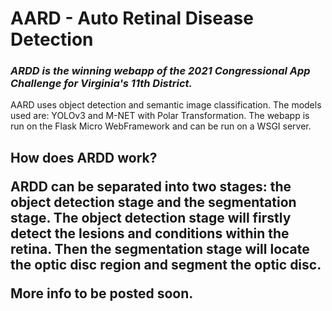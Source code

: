 <h1> AARD - Auto Retinal Disease Detection <br />

### *ARDD is the winning webapp of the 2021 Congressional App Challenge for Virginia's 11th District.* <br />

AARD uses object detection and semantic image classification. The models used are: YOLOv3 and M-NET with Polar Transformation. The webapp is run on the Flask Micro WebFramework and can be run on a WSGI server. 

<h2> How does ARDD work? <br />

ARDD can be separated into two stages: the object detection stage and the segmentation stage. The object detection stage will firstly detect the lesions and conditions within the retina. Then the segmentation stage will locate the optic disc region and segment the optic disc.

More info to be posted soon.
